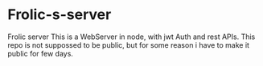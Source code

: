 # Frolic-s-server
Frolic server 
This is a WebServer in node, with jwt Auth and rest APIs.
This repo is not suppossed to be public, but for some reason i have to make it public for few days.
